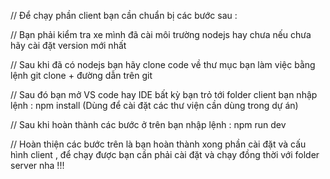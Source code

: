 // Để chạy phần client bạn cần chuẩn bị các bước sau :




// Bạn phải kiểm tra xe mình đã cài môi trường nodejs hay chưa nếu chưa hãy cài đặt version mới nhất 





// Sau khi đã có nodejs bạn hãy clone code về thư mục bạn làm việc bằng lệnh git clone + đường dẫn trên git 



// Sau đó bạn mở VS code hay IDE bất kỳ bạn trỏ tới folder client bạn nhập lệnh : npm install (Dùng để cài đặt các thư viện cần dùng trong dự án)



// Sau khi hoàn thành các bước ở trên bạn nhập lệnh : npm run dev 



// Hoàn thiện các bước trên là bạn hoàn thành xong phần cài đặt và cấu hình client , để chạy được bạn cần phải cài đặt và chạy đồng thời với folder server nha !!!
